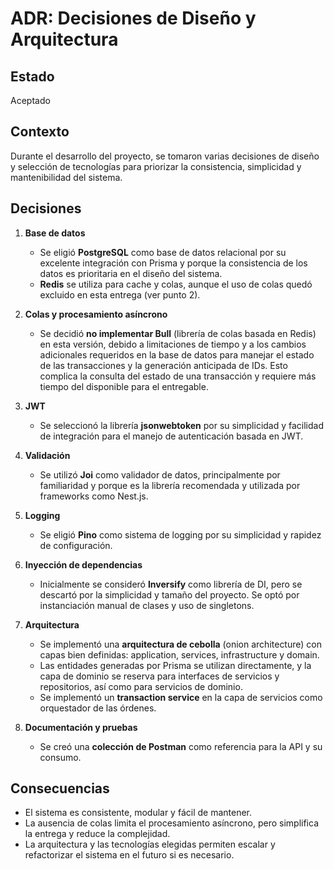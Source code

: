 # ADR: Decisiones de Diseño y Arquitectura

## Estado
Aceptado

## Contexto
Durante el desarrollo del proyecto, se tomaron varias decisiones de diseño y selección de tecnologías para priorizar la consistencia, simplicidad y mantenibilidad del sistema.

## Decisiones

1. **Base de datos**
   - Se eligió **PostgreSQL** como base de datos relacional por su excelente integración con Prisma y porque la consistencia de los datos es prioritaria en el diseño del sistema.
   - **Redis** se utiliza para cache y colas, aunque el uso de colas quedó excluido en esta entrega (ver punto 2).

2. **Colas y procesamiento asíncrono**
   - Se decidió **no implementar Bull** (librería de colas basada en Redis) en esta versión, debido a limitaciones de tiempo y a los cambios adicionales requeridos en la base de datos para manejar el estado de las transacciones y la generación anticipada de IDs. Esto complica la consulta del estado de una transacción y requiere más tiempo del disponible para el entregable.

3. **JWT**
   - Se seleccionó la librería **jsonwebtoken** por su simplicidad y facilidad de integración para el manejo de autenticación basada en JWT.

4. **Validación**
   - Se utilizó **Joi** como validador de datos, principalmente por familiaridad y porque es la librería recomendada y utilizada por frameworks como Nest.js.

5. **Logging**
   - Se eligió **Pino** como sistema de logging por su simplicidad y rapidez de configuración.

6. **Inyección de dependencias**
   - Inicialmente se consideró **Inversify** como librería de DI, pero se descartó por la simplicidad y tamaño del proyecto. Se optó por instanciación manual de clases y uso de singletons.

7. **Arquitectura**
   - Se implementó una **arquitectura de cebolla** (onion architecture) con capas bien definidas: application, services, infrastructure y domain.
   - Las entidades generadas por Prisma se utilizan directamente, y la capa de dominio se reserva para interfaces de servicios y repositorios, así como para servicios de dominio.
   - Se implementó un **transaction service** en la capa de servicios como orquestador de las órdenes.

8. **Documentación y pruebas**
   - Se creó una **colección de Postman** como referencia para la API y su consumo.

## Consecuencias

- El sistema es consistente, modular y fácil de mantener.
- La ausencia de colas limita el procesamiento asíncrono, pero simplifica la entrega y reduce la complejidad.
- La arquitectura y las tecnologías elegidas permiten escalar y refactorizar el sistema en el futuro si es necesario.